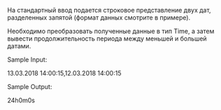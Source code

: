 На стандартный ввод подается строковое представление двух дат, разделенных запятой (формат данных смотрите в примере).

Необходимо преобразовать полученные данные в тип Time, а затем вывести продолжительность периода между меньшей и большей датами.

Sample Input:

13.03.2018 14:00:15,12.03.2018 14:00:15

Sample Output:

24h0m0s
